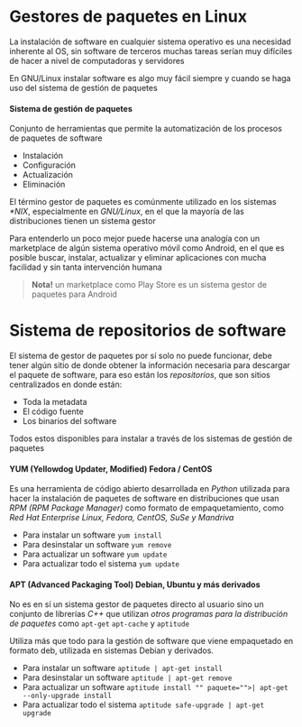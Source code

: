 # Gestores de paquetes en Linux

La instalación de software en cualquier sistema operativo es una necesidad inherente al OS,
sin software de terceros muchas tareas serían muy difíciles de hacer a nivel de computadoras y servidores

En GNU/Linux instalar software es algo muy fácil
siempre y cuando se haga uso del sistema de gestión de paquetes

#### Sistema de gestión de paquetes

Conjunto de herramientas que permite la automatización de los procesos de paquetes de software

- Instalación
- Configuración
- Actualización
- Eliminación

El término gestor de paquetes es comúnmente utilizado en los sistemas _*NIX_,
especialmente en _GNU/Linux_, en el que la mayoría de las distribuciones tienen un sistema gestor

Para entenderlo un poco mejor puede hacerse una analogía
con un marketplace de algún sistema operativo móvil como Android,
en el que es posible buscar, instalar, actualizar y eliminar aplicaciones con mucha facilidad
y sin tanta intervención humana

> **Nota!** un marketplace como Play Store es un sistema gestor de paquetes para Android

# Sistema de repositorios de software
El sistema de gestor de paquetes por sí solo no puede funcionar,
debe tener algún sitio de donde obtener la información necesaria para descargar el paquete de software,
para eso están los _repositorios_, que son sitios centralizados en donde están:
- Toda la metadata
- El código fuente
- Los binarios del software

Todos estos disponibles para instalar a través de los sistemas de gestión de paquetes

#### YUM (Yellowdog Updater, Modified) Fedora / CentOS

Es una herramienta de código abierto desarrollada en _Python_
utilizada para hacer la instalación de paquetes de software en distribuciones que usan
_RPM (RPM Package Manager)_ como formato de empaquetamiento,
como _Red Hat Enterprise Linux, Fedora, CentOS, SuSe y Mandriva_

- Para instalar un software `yum install`
- Para desinstalar un software `yum remove`
- Para actualizar un software `yum update`
- Para actualizar todo el sistema `yum update`

#### APT (Advanced Packaging Tool) Debian, Ubuntu y más derivados

No es en sí un sistema gestor de paquetes directo al usuario
sino un conjunto de librerías _C++_ que utilizan _otros programas
para la distribución de paquetes_ como `apt-get` `apt-cache` y `aptitude`

Utiliza más que todo para la gestión de software que viene empaquetado en formato deb,
utilizada en sistemas Debian y derivados.

- Para instalar un software `aptitude | apt-get install`
- Para desinstalar un software `aptitude | apt-get remove`
- Para actualizar un software `aptitude install "" paquete="">| apt-get  --only-upgrade install`
- Para actualizar todo el sistema `aptitude safe-upgrade | apt-get upgrade`
